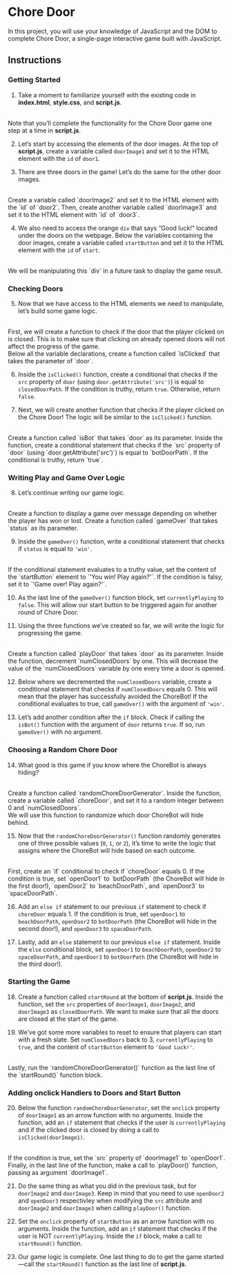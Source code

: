 # Chore Door

In this project, you will use your knowledge of JavaScript and the DOM to complete Chore Door, a single-page interactive game built with JavaScript.

## Instructions

### Getting Started

1. Take a moment to familiarize yourself with the existing code in <b>index.html</b>, <b>style.css</b>, and <b>script.js</b>.
<br>
Note that you’ll complete the functionality for the Chore Door game one step at a time in <b>script.js</b>.

2. Let’s start by accessing the elements of the door images. At the top of <b>script.js</b>, create a variable called `doorImage1` and set it to the HTML element with the `id` of `door1`.

3. There are three doors in the game! Let’s do the same for the other door images.
<br>
Create a variable called `doorImage2` and set it to the HTML element with the `id` of `door2`. Then, create another variable called `doorImage3` and set it to the HTML element with `id` of `door3`.

4. We also need to access the orange `div` that says “Good luck!” located under the doors on the webpage. Below the variables containing the door images, create a variable called `startButton` and set it to the HTML element with the `id` of `start`.
<br>
We will be manipulating this `div` in a future task to display the game result.

### Checking Doors

5. Now that we have access to the HTML elements we need to manipulate, let’s build some game logic.
<br>
First, we will create a function to check if the door that the player clicked on is closed. This is to make sure that clicking on already opened doors will not affect the progress of the game.
<br>
Below all the variable declarations, create a function called `isClicked` that takes the parameter of `door`.

6. Inside the `isClicked()` function, create a conditional that checks if the `src` property of `door` (using `door.getAttribute('src')`) is equal to `closedDoorPath`. If the condition is truthy, return `true`. Otherwise, return `false`.

7. Next, we will create another function that checks if the player clicked on the Chore Door! The logic will be similar to the `isClicked()` function.
<br>
Create a function called `isBot` that takes `door` as its parameter. Inside the function, create a conditional statement that checks if the `src` property of `door` (using `door.getAttribute('src')`) is equal to `botDoorPath`. If the conditional is truthy, return `true`.

### Writing Play and Game Over Logic

8. Let’s continue writing our game logic.
<br>
Create a function to display a game over message depending on whether the player has won or lost. Create a function called `gameOver` that takes `status` as its parameter.

9. Inside the `gameOver()` function, write a conditional statement that checks if `status` is equal to `'win'`.
<br>
If the conditional statement evaluates to a truthy value, set the content of the `startButton` element to `'You win! Play again?'`. If the condition is falsy, set it to `'Game over! Play again?'`.

10. As the last line of the `gameOver()` function block, set `currentlyPlaying` to `false`. This will allow our start button to be triggered again for another round of Chore Door.

11. Using the three functions we’ve created so far, we will write the logic for progressing the game.
<br>
Create a function called `playDoor` that takes `door` as its parameter. Inside the function, decrement `numClosedDoors` by one. This will decrease the value of the `numClosedDoors` variable by one every time a door is opened.

12. Below where we decremented the `numClosedDoors` variable, create a conditional statement that checks if `numClosedDoors` equals 0. This will mean that the player has successfully avoided the ChoreBot! If the conditional evaluates to true, call `gameOver()` with the argument of `'win'`.

13. Let’s add another condition after the `if` block. Check if calling the `isBot()` function with the argument of `door` returns `true`. If so, run `gameOver()` with no argument.

### Choosing a Random Chore Door

14. What good is this game if you know where the ChoreBot is always hiding?
<br>
Create a function called `randomChoreDoorGenerator`. Inside the function, create a variable called `choreDoor`, and set it to a random integer between 0 and `numClosedDoors`.
<br>
We will use this function to randomize which door ChoreBot will hide behind.

15. Now that the `randomChoreDoorGenerator()` function randomly generates one of three possible values (`0`, `1`, or `2`), it’s time to write the logic that assigns where the ChoreBot will hide based on each outcome.
<br>
First, create an `if` conditional to check if `choreDoor` equals 0. If the condition is true, set `openDoor1` to `botDoorPath` (the ChoreBot will hide in the first door!), `openDoor2` to `beachDoorPath`, and `openDoor3` to `spaceDoorPath`.

16. Add an `else if` statement to our previous `if` statement to check if `choreDoor` equals 1. If the condition is true, set `openDoor1` to `beachDoorPath`, `openDoor2` to `botDoorPath` (the ChoreBot will hide in the second door!), and `openDoor3` to `spaceDoorPath`.

17. Lastly, add an `else` statement to our previous `else if` statement. Inside the `else` conditional block, set `openDoor1` to `beachDoorPath`, `openDoor2` to `spaceDoorPath`, and `openDoor3` to `botDoorPath` (the ChoreBot will hide in the third door!).

### Starting the Game

18. Create a function called `startRound` at the bottom of <b>script.js</b>. Inside the function, set the `src` properties of `doorImage1`, `doorImage2`, and `doorImage3` as `closedDoorPath`. We want to make sure that all the doors are closed at the start of the game.

19. We’ve got some more variables to reset to ensure that players can start with a fresh slate. Set `numClosedDoors` back to 3, `currentlyPlaying` to `true`, and the content of `startButton` element to `'Good Luck!'`.
<br>
Lastly, run the `randomChoreDoorGenerator()` function as the last line of the `startRound()` function block.

### Adding onclick Handlers to Doors and Start Button

20. Below the function `randomChoreDoorGenerator`, set the `onclick` property of `doorImage1` as an arrow function with no arguments. Inside the function, add an `if` statement that checks if the user is `currentlyPlaying` and if the clicked door is closed by doing a call to `isClicked(doorImage1)`.
<br>
If the condition is true, set the `src` property of `doorImage1` to `openDoor1`. Finally, in the last line of the function, make a call to `playDoor()` function, passing as argument `doorImage1`.

21. Do the same thing as what you did in the previous task, but for `doorImage2` and `doorImage3`. Keep in mind that you need to use `openDoor2` and `openDoor3` respectivley when modifying the `src` attribute and `doorImage2` and `doorImage3` when calling `playDoor()` function.

22. Set the `onclick` property of `startButton` as an arrow function with no arguments. Inside the function, add an `if` statement that checks if the user is NOT `currentlyPlaying`. Inside the `if` block, make a call to `startRound()` function.

23. Our game logic is complete. One last thing to do to get the game started —call the `startRound()` function as the last line of <b>script.js</b>.